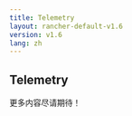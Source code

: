 ```yaml
---
title: Telemetry
layout: rancher-default-v1.6
version: v1.6
lang: zh
---
```


## Telemetry

更多内容尽请期待！
